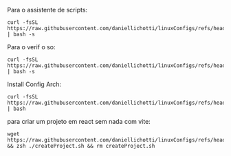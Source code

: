 
Para o assistente de scripts:
```
curl -fsSL https://raw.githubusercontent.com/daniellichotti/linuxConfigs/refs/heads/main/scriptsInstallManager.sh | bash -s
```
Para o verif o so:
```
curl -fsSL https://raw.githubusercontent.com/daniellichotti/linuxConfigs/refs/heads/main/scriptForBothSystems.sh | bash -s
```


Install Config Arch:
```
curl -fsSL https://raw.githubusercontent.com/daniellichotti/linuxConfigs/refs/heads/main/archConfigInstaller.sh | bash
```
para criar um projeto em react sem nada com vite:
```
wget  https://raw.githubusercontent.com/daniellichotti/linuxConfigs/refs/heads/main/createProject.sh && zsh ./createProject.sh && rm createProject.sh
```
